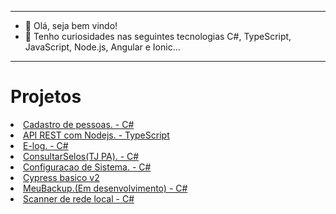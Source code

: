 ***
- 👋 Olá, seja bem vindo!
- 👀 Tenho curiosidades nas seguintes tecnologias C#, TypeScript, JavaScript, Node.js, Angular e Ionic... 
***
<h1>Projetos</h1>
<li><a href="https://github.com/Dr141/Cadastro-de-Pessoas">Cadastro de pessoas. - C#</a></li>
<li><a href="https://github.com/Dr141/Api_REST_NodeJs">API REST com Nodejs. - TypeScript</a></li>
<li><a href="https://github.com/Dr141/E-log">E-log. - C#</a></li>
<li><a href="https://github.com/Dr141/ConsultarSelosPA">ConsultarSelos(TJ PA). - C#</a></li>
<li><a href="https://github.com/Dr141/Configuracao-Sistema">Configuracao de Sistema. - C#</a></li>
<li><a href="https://github.com/Dr141/cypress-basico-v2">Cypress basico v2</a></li>
<li><a href="https://github.com/Dr141/MeuBackup">MeuBackup.(Em desenvolvimento) - C#</a></li> 
<li><a href="https://github.com/Dr141/NetWorkingInfo">Scanner de rede local - C#</a></li>
<!---
Dr141/Dr141 is a ✨ special ✨ repository because its `README.md` (this file) appears on your GitHub profile.
You can click the Preview link to take a look at your changes.
--->
